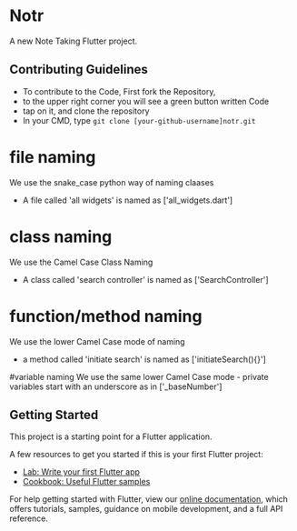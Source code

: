 # Notr

A new Note Taking Flutter project.

## Contributing Guidelines
*    To contribute to the Code, First fork the Repository,
*   to the upper right corner you will see a green button written Code
*  tap on it, and clone the repository
*   In your CMD, type ```git clone [your-github-username]notr.git```

# file naming
We use the snake_case python way of naming claases
 - A file called 'all widgets' is named as ['all_widgets.dart']

# class naming
We use the Camel Case Class Naming
 - A class called 'search controller' is named as ['SearchController']

# function/method naming
We use the lower Camel Case mode of naming
 - a method called 'initiate search' is named as ['initiateSearch(){}']

#variable naming
We use the same lower Camel Case mode
    - private variables start with an underscore as in ['_baseNumber']

## Getting Started

This project is a starting point for a Flutter application.

A few resources to get you started if this is your first Flutter project:

- [Lab: Write your first Flutter app](https://flutter.dev/docs/get-started/codelab)
- [Cookbook: Useful Flutter samples](https://flutter.dev/docs/cookbook)

For help getting started with Flutter, view our
[online documentation](https://flutter.dev/docs), which offers tutorials,
samples, guidance on mobile development, and a full API reference.
